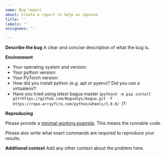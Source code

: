 ```yaml
---
name: Bug report
about: Create a report to help us improve
title: ''
labels: ''
assignees: ''

---
```


**Describe the bug**
A clear and concise description of what the bug is.

**Environment**

 - Your operating system and version:
 - Your python version:
 - Your PyTorch version:
 - How did you install python (e.g. apt or pyenv)? Did you use a virtualenv?:
 - Have you tried using latest bagua master (`python3 -m pip install git+https://github.com/BaguaSys/bagua.git -f https://repo.arrayfire.com/python/wheels/3.8.0/
`)?:

**Reproducing**

Please provide a [minimal working example](https://stackoverflow.com/help/mcve). This means the runnable code.

Please also write what exact commands are required to reproduce your results.

**Additional context**
Add any other context about the problem here.
